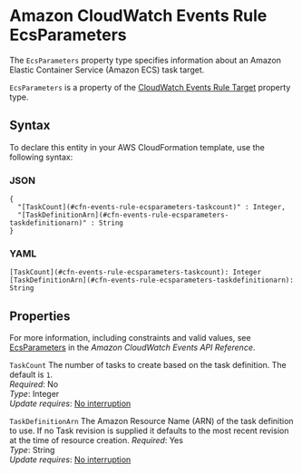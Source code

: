 # Amazon CloudWatch Events Rule EcsParameters<a name="aws-properties-events-rule-ecsparameters"></a>

<a name="aws-properties-events-rule-ecsparameters-description"></a>The `EcsParameters` property type specifies information about an Amazon Elastic Container Service \(Amazon ECS\) task target\.

<a name="aws-properties-events-rule-ecsparameters-inheritance"></a> `EcsParameters` is a property of the [CloudWatch Events Rule Target](aws-properties-events-rule-target.md) property type\. 

## Syntax<a name="aws-properties-events-rule-ecsparameters-syntax"></a>

To declare this entity in your AWS CloudFormation template, use the following syntax:

### JSON<a name="aws-properties-events-rule-ecsparameters-syntax.json"></a>

```
{
  "[TaskCount](#cfn-events-rule-ecsparameters-taskcount)" : Integer,
  "[TaskDefinitionArn](#cfn-events-rule-ecsparameters-taskdefinitionarn)" : String
}
```

### YAML<a name="aws-properties-events-rule-ecsparameters-syntax.yaml"></a>

```
[TaskCount](#cfn-events-rule-ecsparameters-taskcount): Integer
[TaskDefinitionArn](#cfn-events-rule-ecsparameters-taskdefinitionarn): String
```

## Properties<a name="aws-properties-events-rule-ecsparameters-properties"></a>

For more information, including constraints and valid values, see [EcsParameters](http://docs.aws.amazon.com/AmazonCloudWatchEvents/latest/APIReference/API_EcsParameters.html) in the *Amazon CloudWatch Events API Reference*\.

`TaskCount`  <a name="cfn-events-rule-ecsparameters-taskcount"></a>
The number of tasks to create based on the task definition\. The default is `1`\.  
 *Required*: No  
 *Type*: Integer  
 *Update requires*: [No interruption](using-cfn-updating-stacks-update-behaviors.md#update-no-interrupt) 

`TaskDefinitionArn`  <a name="cfn-events-rule-ecsparameters-taskdefinitionarn"></a>
The Amazon Resource Name \(ARN\) of the task definition to use\.  If no Task revision is supplied it defaults to the most recent revision at the time of resource creation\.
 *Required*: Yes  
 *Type*: String  
 *Update requires*: [No interruption](using-cfn-updating-stacks-update-behaviors.md#update-no-interrupt) 
